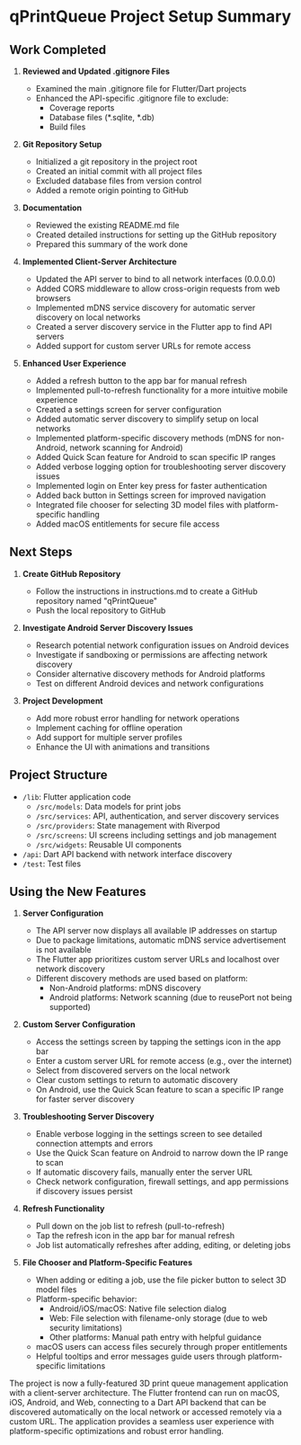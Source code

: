 # qPrintQueue Project Setup Summary

## Work Completed

1. **Reviewed and Updated .gitignore Files**
   - Examined the main .gitignore file for Flutter/Dart projects
   - Enhanced the API-specific .gitignore file to exclude:
     - Coverage reports
     - Database files (*.sqlite, *.db)
     - Build files

2. **Git Repository Setup**
   - Initialized a git repository in the project root
   - Created an initial commit with all project files
   - Excluded database files from version control
   - Added a remote origin pointing to GitHub

3. **Documentation**
   - Reviewed the existing README.md file
   - Created detailed instructions for setting up the GitHub repository
   - Prepared this summary of the work done

4. **Implemented Client-Server Architecture**
   - Updated the API server to bind to all network interfaces (0.0.0.0)
   - Added CORS middleware to allow cross-origin requests from web browsers
   - Implemented mDNS service discovery for automatic server discovery on local networks
   - Created a server discovery service in the Flutter app to find API servers
   - Added support for custom server URLs for remote access

5. **Enhanced User Experience**
   - Added a refresh button to the app bar for manual refresh
   - Implemented pull-to-refresh functionality for a more intuitive mobile experience
   - Created a settings screen for server configuration
   - Added automatic server discovery to simplify setup on local networks
   - Implemented platform-specific discovery methods (mDNS for non-Android, network scanning for Android)
   - Added Quick Scan feature for Android to scan specific IP ranges
   - Added verbose logging option for troubleshooting server discovery issues
   - Implemented login on Enter key press for faster authentication
   - Added back button in Settings screen for improved navigation
   - Integrated file chooser for selecting 3D model files with platform-specific handling
   - Added macOS entitlements for secure file access

## Next Steps

1. **Create GitHub Repository**
   - Follow the instructions in instructions.md to create a GitHub repository named "qPrintQueue"
   - Push the local repository to GitHub

2. **Investigate Android Server Discovery Issues**
   - Research potential network configuration issues on Android devices
   - Investigate if sandboxing or permissions are affecting network discovery
   - Consider alternative discovery methods for Android platforms
   - Test on different Android devices and network configurations

3. **Project Development**
   - Add more robust error handling for network operations
   - Implement caching for offline operation
   - Add support for multiple server profiles
   - Enhance the UI with animations and transitions

## Project Structure

- `/lib`: Flutter application code
  - `/src/models`: Data models for print jobs
  - `/src/services`: API, authentication, and server discovery services
  - `/src/providers`: State management with Riverpod
  - `/src/screens`: UI screens including settings and job management
  - `/src/widgets`: Reusable UI components
- `/api`: Dart API backend with network interface discovery
- `/test`: Test files

## Using the New Features

1. **Server Configuration**
   - The API server now displays all available IP addresses on startup
   - Due to package limitations, automatic mDNS service advertisement is not available
   - The Flutter app prioritizes custom server URLs and localhost over network discovery
   - Different discovery methods are used based on platform:
      - Non-Android platforms: mDNS discovery
      - Android platforms: Network scanning (due to reusePort not being supported)

2. **Custom Server Configuration**
   - Access the settings screen by tapping the settings icon in the app bar
   - Enter a custom server URL for remote access (e.g., over the internet)
   - Select from discovered servers on the local network
   - Clear custom settings to return to automatic discovery
   - On Android, use the Quick Scan feature to scan a specific IP range for faster server discovery

3. **Troubleshooting Server Discovery**
   - Enable verbose logging in the settings screen to see detailed connection attempts and errors
   - Use the Quick Scan feature on Android to narrow down the IP range to scan
   - If automatic discovery fails, manually enter the server URL
   - Check network configuration, firewall settings, and app permissions if discovery issues persist

4. **Refresh Functionality**
   - Pull down on the job list to refresh (pull-to-refresh)
   - Tap the refresh icon in the app bar for manual refresh
   - Job list automatically refreshes after adding, editing, or deleting jobs

5. **File Chooser and Platform-Specific Features**
   - When adding or editing a job, use the file picker button to select 3D model files
   - Platform-specific behavior:
      - Android/iOS/macOS: Native file selection dialog
      - Web: File selection with filename-only storage (due to web security limitations)
      - Other platforms: Manual path entry with helpful guidance
   - macOS users can access files securely through proper entitlements
   - Helpful tooltips and error messages guide users through platform-specific limitations

The project is now a fully-featured 3D print queue management application with a client-server architecture. The Flutter frontend can run on macOS, iOS,
Android, and Web, connecting to a Dart API backend that can be discovered automatically on the local network or accessed remotely via a custom URL. The
application provides a seamless user experience with platform-specific optimizations and robust error handling.
